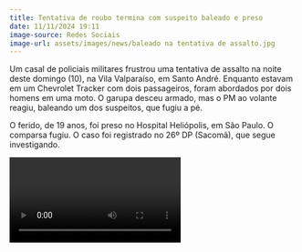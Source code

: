```yaml
---
title: Tentativa de roubo termina com suspeito baleado e preso
date: 11/11/2024 19:11
image-source: Redes Sociais
image-url: assets/images/news/baleado na tentativa de assalto.jpg
---
```


Um casal de policiais militares frustrou uma tentativa de assalto na noite deste domingo (10), na Vila Valparaíso, em Santo André. Enquanto estavam em um Chevrolet Tracker com dois passageiros, foram abordados por dois homens em uma moto. O garupa desceu armado, mas o PM ao volante reagiu, baleando um dos suspeitos, que fugiu a pé.

O ferido, de 19 anos, foi preso no Hospital Heliópolis, em São Paulo. O comparsa fugiu. O caso foi registrado no 26º DP (Sacomã), que segue investigando.

<video controls>
    <source src="/assets/videos/news/Tentativa de roubo termina com suspeito baleado e preso 1x1.mp4" type="video/mp4">
</video>